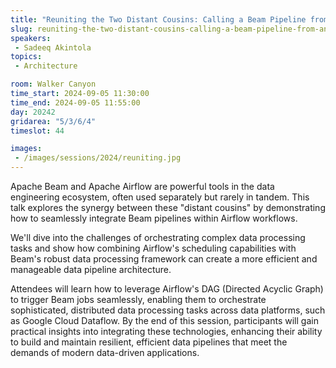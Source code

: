```yaml
---
title: "Reuniting the Two Distant Cousins: Calling a Beam Pipeline from an Airflow Job"
slug: reuniting-the-two-distant-cousins-calling-a-beam-pipeline-from-an-airflow-job
speakers:
 - Sadeeq Akintola
topics:
 - Architecture

room: Walker Canyon
time_start: 2024-09-05 11:30:00
time_end: 2024-09-05 11:55:00
day: 20242
gridarea: "5/3/6/4"
timeslot: 44

images:
 - /images/sessions/2024/reuniting.jpg 
---
```


Apache Beam and Apache Airflow are powerful tools in the data engineering ecosystem, often used separately but rarely in tandem. This talk explores the synergy between these "distant cousins" by demonstrating how to seamlessly integrate Beam pipelines within Airflow workflows.

We'll dive into the challenges of orchestrating complex data processing tasks and show how combining Airflow's scheduling capabilities with Beam's robust data processing framework can create a more efficient and manageable data pipeline architecture. 

Attendees will learn how to leverage Airflow's DAG (Directed Acyclic Graph) to trigger Beam jobs seamlessly, enabling them to orchestrate sophisticated, distributed data processing tasks across data platforms, such as Google Cloud Dataflow. By the end of this session, participants will gain practical insights into integrating these technologies, enhancing their ability to build and maintain resilient, efficient data pipelines that meet the demands of modern data-driven applications.